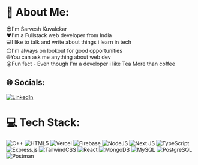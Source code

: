# 💫 About Me:
😎I'm Sarvesh Kuvalekar<br>❤️I'm a Fullstack web developer from India<br>💻I like to talk and write about things i learn in tech<br>😊I'm always on lookout for good opportunities<br>🌐You can ask me anything about web dev<br>😜Fun fact - Even though I'm a developer i like Tea More than coffee<br>


## 🌐 Socials:
[![LinkedIn](https://img.shields.io/badge/LinkedIn-%230077B5.svg?logo=linkedin&logoColor=white)](https://www.linkedin.com/in/sarvesh-kuvalekar-5552b0246/)

# 💻 Tech Stack:

![C++]([https://img.shields.io/badge/c++-%2300599C.svg?style=plastic&logo=c%2B%2B&logoColor=white](https://img.shields.io/badge/c++-%2300599C.svg?style=for-the-badge&logo=c%2B%2B&logoColor=white))
![HTML5](https://img.shields.io/badge/html5-%23E34F26.svg?style=plastic&logo=html5&logoColor=white)
![Vercel](https://img.shields.io/badge/vercel-%23000000.svg?style=plastic&logo=vercel&logoColor=white)
![Firebase](https://img.shields.io/badge/firebase-%23039BE5.svg?style=plastic&logo=firebase)
![NodeJS](https://img.shields.io/badge/node.js-6DA55F?style=plastic&logo=node.js&logoColor=white)
![Next JS](https://img.shields.io/badge/Next-black?style=plastic&logo=next.js&logoColor=white)
![TypeScript](https://img.shields.io/badge/typescript-%23007ACC.svg?style=plastic&logo=typescript&logoColor=white)
![Express.js](https://img.shields.io/badge/express.js-%23404d59.svg?style=plastic&logo=express&logoColor=%2361DAFB)
![TailwindCSS](https://img.shields.io/badge/tailwindcss-%2338B2AC.svg?style=plastic&logo=tailwind-css&logoColor=white)
![React](https://img.shields.io/badge/react-%2320232a.svg?style=plastic&logo=react&logoColor=%2361DAFB)
![MongoDB](https://img.shields.io/badge/MongoDB-%234ea94b.svg?style=plastic&logo=mongodb&logoColor=white)
![MySQL](https://img.shields.io/badge/mysql-%2300000f.svg?style=plastic&logo=mysql&logoColor=white)
![PostgreSQL](https://img.shields.io/badge/postgresql-%23316192.svg?style=plastic&logo=postgresql&logoColor=white)
![Postman](https://img.shields.io/badge/Postman-FF6C37?style=plastic&logo=postman&logoColor=white)




<!-- Proudly created with GPRM ( https://gprm.itsvg.in ) -->
